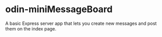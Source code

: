 # odin-miniMessageBoard

A basic Express server app that lets you create new messages and post them on the index page.
